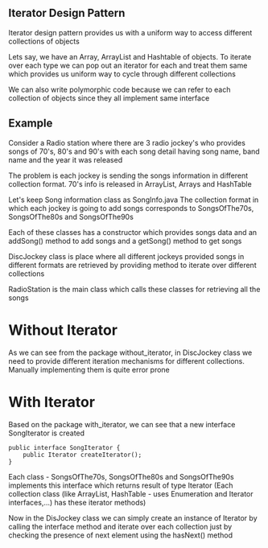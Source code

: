 ## Iterator Design Pattern

Iterator design pattern provides us with a uniform way to access different collections of objects

Lets say, we have an Array, ArrayList and Hashtable of objects. To iterate over each type we can pop out an iterator for each and treat them same which provides us uniform way to cycle through different collections

We can also write polymorphic code because we can refer to each collection of objects since they all implement same interface


## Example 

Consider a Radio station where there are 3 radio jockey's who provides songs of 70's, 80's and 90's with each song detail having song name, band name and the year it was released

The problem is each jockey is sending the songs information in different collection format. 70's info is released in ArrayList, Arrays and HashTable

Let's keep Song information class as SongInfo.java
The collection format in which each jockey is going to add songs corresponds to SongsOfThe70s, SongsOfThe80s and SongsOfThe90s

Each of these classes has a constructor which provides songs data and an addSong() method to add songs and a getSong() method to get songs

DiscJockey class is place where all different jockeys provided songs in different formats are retrieved by providing method to iterate over different collections

RadioStation is the main class which calls these classes for retrieving all the songs

# Without Iterator

As we can see from the package without_iterator, in DiscJockey class we need to provide different iteration mechanisms for different collections. Manually implementing them is quite error prone

# With Iterator

Based on the package with_iterator, we can see that a new interface SongIterator is created

	public interface SongIterator {
		public Iterator createIterator();
	}

Each class - SongsOfThe70s, SongsOfThe80s and SongsOfThe90s implements this interface which returns result of type Iterator (Each collection class (like ArrayList, HashTable - uses Enumeration and Iterator interfaces,...) has these iterator methods)

Now in the DisJockey class we can simply create an instance of Iterator by calling the interface method and iterate over each collection just by checking the presence of next element using the hasNext() method




